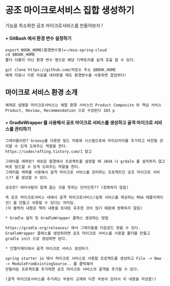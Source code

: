 # 공조 마이크로서비스 집합 생성하기 

기능을 최소화한 공조 마이크로서비스를 만들어보자 ! 

#### + GitBash 에서 환경 변수 설정하기
```
export BOOK_HOME(환경변수명)=~/msa-spring-cloud 
cd $BOOK_HOME 
폴더 이름이 아닌 환경 변수 명으로 해당 디렉토리를 쉽게 호출 할 수 있다.

git clone https://github.com/저장소 주소 $BOOK_HOME
예제 자료나 다른 자료를 내려받을 때도 환경변수를 사용하면 깔끔하다! 
```

## 마이크로 서비스 환경 소개
```
예제로 설명할 마이크로서비스는 복합 환경 서비스인 Product Composite 와 핵심 서비스 Product, Review, Recommendation 으로 구성된다 103 p 
```
#### + GradleWrapper 를 사용해서 공조 마이크로 서비스를 생성하고 골격 마이크로 서비스를 관리하기
```
그레이들이란? Groovy를 이용한 빌드 자동화 시스템으로써 라이브러리를 추가하고 버전을 관리할 수 있게 도와주는 역할을 한다.
https://codecrafting.tistory.com/1 참고

그레이들 래퍼란? 새로운 환경에서 프로젝트를 설정할 때 JAVA 나 grdale 를 설치하지 않고 바로 빌드할 수 있게 도와주는 역할을 한다.
그레이들 래퍼를 사용해서 골격 마이크로 서비스를 관리하는 프로젝트인 공조 마이크로 서비스?? 를 생성할 수 있다.

공조란? 여러사람이 함께 돕는 것을 뜻하는 단어인듯?? (정확하지 않음)

즉 공조 마이크로서비스 내에서 골격 마이크로서비스(실제 서비스를 제공하는 MSA 애플리케이션) 을 만들고 사용할 수 있다는 의미임.
(이 블럭의 내용은 책의 내용을 토대로 유추한 것이 많기 때문에 정확하지 않음)
```
```
* Gradle 설치 및 GradleWrapper 클래스 생성하는 방법

https://gradle.org/releases/ 에서 그레이들을 다운로드 받을 수 있다.
GradleWrapper 클래스를 생성하려면 공조 마이크로 서비스를 사용할 폴더를 만들고 gradle init 으로 생성하면 된다.
```
```
* 인텔리제이에서 골격 마이크로 서비스 생성하기

spring starter io 에서 마이크로 서비스로 사용할 프로젝트를 생성하고 File -> New -> ModuleFromExistingSource.. 를 클릭해서
만들어둔 프로젝트를 추가하면 공조 마이크로 서비스의 골격을 추가할 수 있다.

(골격 마이크로서비스를 추가하는 부분이 교재와 다른 부분이 있어서 이 내용을 작성함!)
```
